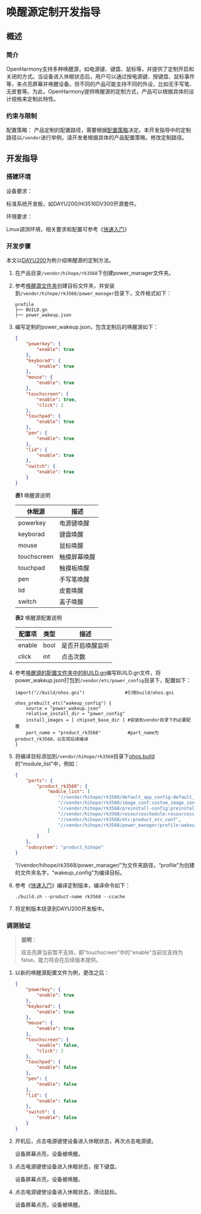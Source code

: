 # 唤醒源定制开发指导

## 概述 

### 简介 

OpenHarmony支持多种唤醒源，如电源键、键盘、鼠标等，并提供了定制开启和关闭的方式。当设备进入休眠状态后，用户可以通过按电源键、按键盘、鼠标事件等，来点亮屏幕并唤醒设备。但不同的产品可能支持不同的外设，比如无手写笔、无皮套等。为此，OpenHarmony提供唤醒源的定制方式，产品可以根据具体的设计规格来定制此特性。

### 约束与限制

配置策略：
产品定制的配置路径，需要根据[配置策略](https://gitee.com/openharmony/customization_config_policy)决定。本开发指导中的定制路径以`/vendor`进行举例，请开发者根据具体的产品配置策略，修改定制路径。

## 开发指导

### 搭建环境 

设备要求：

标准系统开发板，如DAYU200/Hi3516DV300开源套件。

环境要求：

Linux调测环境，相关要求和配置可参考《[快速入门](../quick-start/quickstart-overview.md)》

### 开发步骤 

本文以[DAYU200](https://gitee.com/openharmony/vendor_hihope/tree/master/rk3568)为例介绍唤醒源的定制方法。

1. 在产品目录`/vendor/hihope/rk3568`下创建power_manager文件夹。

2. 参考[唤醒源文件夹](https://gitee.com/openharmony/powermgr_power_manager/tree/master/services/native/profile)创建目标文件夹，并安装到`/vendor/hihope/rk3568/power_manager`目录下，文件格式如下：

    ```text
    profile
    ├── BUILD.gn
    ├── power_wakeup.json
    ```

3. 编写定制的power_wakeup.json，包含定制后的唤醒源如下：

    ```json
    {
        "powerkey": {
            "enable": true
        },
        "keyborad": {
            "enable": true
        },
        "mouse": {
            "enable": true
        },
        "touchscreen": {
            "enable": true,
            "click": 2
        },
        "touchpad": {
            "enable": true
        },
        "pen": {
            "enable": true
        },
        "lid": {
            "enable": true
        },
        "switch": {
            "enable": true
        }
    }
    ```

    **表1** 唤醒源说明

    | 休眠源 | 描述 |
    | -------- | -------- |
    | powerkey | 电源键唤醒 |
    | keyborad | 键盘唤醒 |
    | mouse | 鼠标唤醒 |
    | touchscreen | 触摸屏幕唤醒 |
    | touchpad | 触摸板唤醒 |
    | pen | 手写笔唤醒 |
    | lid | 皮套唤醒 |
    | switch | 盖子唤醒 |

    **表2** 唤醒源配置说明

    | 配置项 | 类型 | 描述 |
    | -------- | -------- | -------- |
    | enable | bool | 是否开启唤醒监听 |
    | click | int | 点击次数 |


4. 参考[唤醒源的配置文件夹中的BUILD.gn](https://gitee.com/openharmony/powermgr_power_manager/blob/master/services/native/profile/BUILD.gn)编写BUILD.gn文件，将power_wakeup.json打包到`/vendor/etc/power_config`目录下，配置如下：

    ```shell
    import("//build/ohos.gni")               #引用build/ohos.gni

    ohos_prebuilt_etc("wakeup_config") {
        source = "power_wakeup.json"
        relative_install_dir = "power_config"
        install_images = [ chipset_base_dir ] #安装到vendor目录下的必要配置
        part_name = "product_rk3568"          #part_name为product_rk3568，以实现后续编译
    }
    ```

5. 将编译目标添加到`/vendor/hihope/rk3568`目录下[ohos.build](https://gitee.com/openharmony/vendor_hihope/blob/master/rk3568/ohos.build)的"module_list"中，例如：

    ```json
    {
        "parts": {
            "product_rk3568": {
                "module_list": [
                    "//vendor/hihope/rk3568/default_app_config:default_app_config",
                    "//vendor/hihope/rk3568/image_conf:custom_image_conf",
                    "//vendor/hihope/rk3568/preinstall-config:preinstall-config",
                    "//vendor/hihope/rk3568/resourceschedule:resourceschedule",
                    "//vendor/hihope/rk3568/etc:product_etc_conf",
                    "//vendor/hihope/rk3568/power_manager/profile:wakeup_config" //添加wakeup_config的编译
                ]
            }
        },
        "subsystem": "product_hihope"
    }
    ```
    “//vendor/hihope/rk3568/power_manager/”为文件夹路径，“profile”为创建的文件夹名字，“wakeup_config”为编译目标。

6. 参考《[快速入门](../quick-start/quickstart-overview.md)》编译定制版本，编译命令如下：

    ```shell
    ./build.sh --product-name rk3568 --ccache
    ```

7. 将定制版本烧录到DAYU200开发板中。

### 调测验证 

> **说明**：
> 
> 双击亮屏当前暂不支持，即"touchscreen"中的"enable"当前仅支持为false。能力将会在后续版本提供。

1. 以新的唤醒源配置文件为例，更改之后：
    ```json
    {
        "powerkey": {
            "enable": true
        },
        "keyborad": {
            "enable": true
        },
        "mouse": {
            "enable": true
        },
        "touchscreen": {
            "enable": false,
            "click": 2
        },
        "touchpad": {
            "enable": false
        },
        "pen": {
            "enable": false
        },
        "lid": {
            "enable": false
        },
        "switch": {
            "enable": false
        }
    }
    ```

2. 开机后，点击电源键使设备进入休眠状态，再次点击电源键。

    设备屏幕点亮，设备被唤醒。

3. 点击电源键使设备进入休眠状态，按下键盘。

    设备屏幕点亮，设备被唤醒。

4. 点击电源键使设备进入休眠状态，滑动鼠标。

    设备屏幕点亮，设备被唤醒。